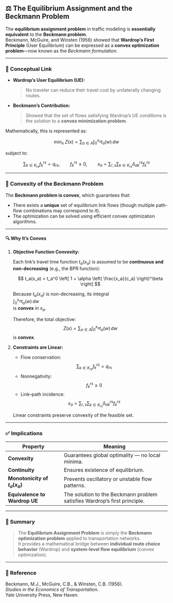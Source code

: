 ## ⚖️ The Equilibrium Assignment and the Beckmann Problem

The **equilibrium assignment problem** in traffic modeling is **essentially equivalent** to the **Beckmann problem**.  
Beckmann, McGuire, and Winsten (1956) showed that **Wardrop’s First Principle** (User Equilibrium) can be expressed as a **convex optimization problem**—now known as the *Beckmann formulation*.

---

### 🧩 Conceptual Link

- **Wardrop’s User Equilibrium (UE):**
  > No traveler can reduce their travel cost by unilaterally changing routes.

- **Beckmann’s Contribution:**
  > Showed that the set of flows satisfying Wardrop’s UE conditions is the solution to a **convex minimization problem**.

Mathematically, this is represented as:

$$
\min_{x} \; Z(x) = \sum_{a \in A} \int_0^{x_a} t_a(w) \, dw
$$

subject to:

$$
\sum_{k\in K_{rs}} f_k^{rs} = q_{rs}, \qquad 
f_k^{rs} \ge 0, \qquad
x_a = \sum_{r,s} \sum_{k\in K_{rs}} \delta_{a k}^{rs} f_k^{rs}
$$

---

### 🧠 Convexity of the Beckmann Problem

The **Beckmann problem is convex**, which guarantees that:

- There exists a **unique** set of equilibrium link flows (though multiple path-flow combinations may correspond to it).
- The optimization can be solved using efficient convex optimization algorithms.

---

#### 🔍 Why It’s Convex

1. **Objective Function Convexity:**

   Each link’s travel time function $t_a(x_a)$ is assumed to be **continuous and non-decreasing** (e.g., the BPR function):

   $$
   t_a(x_a) = t_a^0 \left[ 1 + \alpha \left( \frac{x_a}{c_a} \right)^\beta \right]
   $$

   Because $t_a(x_a)$ is non-decreasing, its integral  
   $\displaystyle \int_0^{x_a} t_a(w)\,dw$  
   is **convex** in $x_a$.

   Therefore, the total objective:
   $$
   Z(x) = \sum_{a\in A} \int_0^{x_a} t_a(w)\,dw
   $$
   is **convex**.

2. **Constraints are Linear:**
   - Flow conservation:
     $$
     \sum_{k\in K_{rs}} f_k^{rs} = q_{rs}
     $$
   - Nonnegativity:
     $$
     f_k^{rs} \ge 0
     $$
   - Link–path incidence:
     $$
     x_a = \sum_{r,s}\sum_{k\in K_{rs}} \delta_{a k}^{rs} f_k^{rs}
     $$

   Linear constraints preserve convexity of the feasible set.

---

### ✅ Implications

| Property | Meaning |
|-----------|----------|
| **Convexity** | Guarantees global optimality — no local minima. |
| **Continuity** | Ensures existence of equilibrium. |
| **Monotonicity of $t_a(x_a)$** | Prevents oscillatory or unstable flow patterns. |
| **Equivalence to Wardrop UE** | The solution to the Beckmann problem satisfies Wardrop’s first principle. |

---

### 🔗 Summary

> The **Equilibrium Assignment Problem** is simply the **Beckmann optimization problem** applied to transportation networks.  
> It provides a mathematical bridge between **individual route choice behavior** (Wardrop) and **system-level flow equilibrium** (convex optimization).

---

### 📘 Reference

Beckmann, M.J., McGuire, C.B., & Winsten, C.B. (1956).  
*Studies in the Economics of Transportation.*  
Yale University Press, New Haven.
